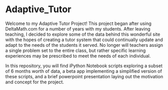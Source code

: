 # Adaptive_Tutor

Welcome to my Adaptive Tutor Project!
This project began after using DeltaMath.com for a number of years with my students. After leaving teaching, I decided to explore some of the data behind this wonderful site with the hopes of creating a tutor system that could continually update and adapt to the needs of the students it served. No longer will teachers assign a single problem set to the entire class, but rather specific learning experiences may be prescribed to meet the needs of each individual.

In this repository, you will find iPython Notebook scripts exploring a subset of 6 months worth of data, a beta app implementing a simplified version of these scripts, and a brief powerpoint presentation laying out the motivation and concept for the project.
